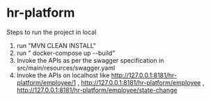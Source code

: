# hr-platform
Steps to run the project in local 

1. run "MVN CLEAN INSTALL"
2. run " docker-compose up --build"
3. Invoke the APIs as per the swagger specification in src/main/resources/swagger.yaml
4. Invoke the APIs on localhost like http://127.0.0.1:8181/hr-platform/employee/1 , http://127.0.0.1:8181/hr-platform/employee , http://127.0.0.1:8181/hr-platform/employee/state-change
